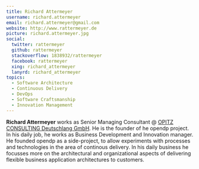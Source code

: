 ```yaml
---
title: Richard Attermeyer
username: richard.attermeyer
email: richard.attermeyer@gmail.com
website: http://www.rattermeyer.de
picture: richard.attermeyer.jpg
social:
  twitter: rattermeyer
  github: rattermeyer
  stackoverflow: 1838932/rattermeyer
  facebook: rattermeyer
  xing: richard_attermeyer
  lanyrd: richard_attermeyer
topics:
  - Software Architecture
  - Continuous Delivery
  - DevOps
  - Software Craftsmanship
  - Innovation Management
---
```


**Richard Attermeyer** works as Senior Managing Consultant @ [OPITZ CONSULTING Deutschlang GmbH](http://www.opitz-consulting.com).
He is the founder of he opendp project. In his daily job, he works as Business Development and Innovation manager.
He founded opendp as a side-project, to allow experiments with processes and technologies in the area of continous delivery.
In his daily business he focusses more on the architectural and organizational aspects of delivering flexible business application architectures to customers.
